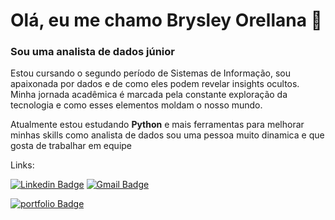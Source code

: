 

<h1 /h1>Olá, eu me chamo Brysley Orellana 👋 </h1>
<h3 /h3>Sou uma analista de dados júnior</h3>

Estou cursando o segundo período de Sistemas de Informação, sou apaixonada por dados e de como eles podem revelar insights ocultos. Minha jornada acadêmica é marcada pela constante exploração da tecnologia e como esses elementos moldam o nosso mundo.


Atualmente estou estudando **Python** e mais ferramentas para melhorar minhas skills como analista de dados
sou uma pessoa muito dinamica e que gosta de trabalhar em equipe


Links:

[![Linkedin Badge](https://img.shields.io/badge/-LinkedIn-0077B5?style=for-the-badge&logo=Linkedin&logoColor=white)](https://www.linkedin.com/in/brysley-orellana/)
[![Gmail Badge](https://img.shields.io/badge/-Gmail-D14836?style=for-the-badge&logo=Gmail&logoColor=white)](mailto:brysleyr9@gmail.com)

[![portfolio Badge](https://encrypted-tbn0.gstatic.com/images?q=tbn:ANd9GcTLtb_cwUU0nUT4TsaKbptPEwKYFvL7j-AmOA&s)](https://chambray-fireplace-3e8.notion.site/Portf-lio-Brysley-Orellana-2b43a9b45c8b4dd980e3139d13fe4c49)

<br>



